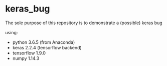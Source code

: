 # keras_bug
The sole purpose of this repository is to demonstrate a (possible) keras bug

using:
- python 3.6.5 (from Anaconda)
- keras 2.2.4 (tensorflow backend)
- tensorflow 1.9.0
- numpy 1.14.3
